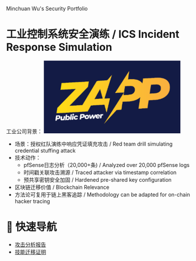  Minchuan Wu's Security Portfolio
# 工业控制系统安全演练 / ICS Incident Response Simulation
工业公司背景：
![image](https://github.com/KevinPro1/Blockchain-Security-Portfolio/blob/main/Picture1.png)
- 场景：授权红队演练中响应凭证填充攻击 / Red team drill simulating credential stuffing attack  
- 技术动作：  
  - pfSense日志分析（20,000+条) / Analyzed over 20,000 pfSense logs 
  - 时间戳关联攻击溯源 / Traced attacker via timestamp correlation  
  - 预共享密钥安全加固 / Hardened pre-shared key configuration  
- 区块链迁移价值 / Blockchain Relevance
- 方法论可复用于链上黑客追踪 / Methodology can be adapted for on-chain hacker tracing
 

# 🔗 快速导航
- [攻击分析报告](Industrial-Control-Security/docs/Attack_Analysis.md)  
- [技能迁移证明](Blockchain-Migration_Report.md)  
